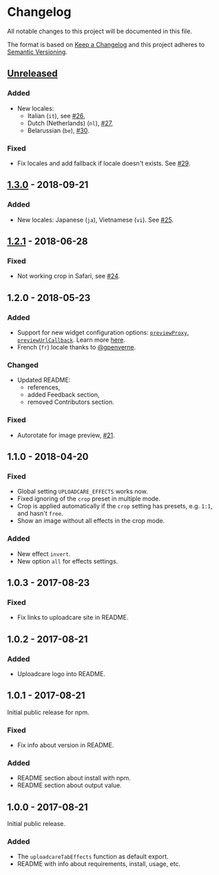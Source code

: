 # Changelog

All notable changes to this project will be documented in this file.

The format is based on [Keep a Changelog](http://keepachangelog.com/en/1.0.0/)
and this project adheres to [Semantic Versioning](http://semver.org/spec/v2.0.0.html).

## [Unreleased]

### Added

* New locales:
  * Italian (`it`), see [#26][github-pr-26],
  * Dutch (Netherlands) (`nl`), [#27][github-pr-27],
  * Belarussian (`be`), [#30][github-pr-30].

### Fixed

* Fix locales and add fallback if locale doesn't exists. See [#29][github-pr-29].

## [1.3.0] - 2018-09-21

### Added

* New locales: Japanese (`ja`), Vietnamese (`vi`). See [#25][github-pr-25].

## [1.2.1] - 2018-06-28

### Fixed

* Not working crop in Safari, see [#24][github-pr-24].

## 1.2.0 - 2018-05-23

### Added

* Support for new widget configuration options:
  [`previewProxy`](https://uploadcare.com/docs/uploads/widget/config/#option-preview-proxy),
  [`previewUrlCallback`](https://uploadcare.com/docs/uploads/widget/config/#option-preview-url-callback).
  Learn more [here](https://uploadcare.com/docs/uploads/widget/secure_urls/).
* French (`fr`) locale thanks to [@gpenverne](https://github.com/gpenverne).

### Changed

* Updated README:
  * references,
  * added Feedback section,
  * removed Contributors section.

### Fixed

* Autorotate for image preview, [#21][github-pr-21].

## 1.1.0 - 2018-04-20

### Fixed

* Global setting `UPLOADCARE_EFFECTS` works now.
* Fixed ignoring of the `crop` preset in multiple mode.
* Crop is applied automatically if
  the `crop` setting has presets, e.g. `1:1`, and hasn't `free`.
* Show an image without all effects in the crop mode.

### Added

* New effect `invert`.
* New option `all` for effects settings.

## 1.0.3 - 2017-08-23

### Fixed

* Fix links to uploadcare site in README.

## 1.0.2 - 2017-08-21

### Added

* Uploadcare logo into README.

## 1.0.1 - 2017-08-21

Initial public release for npm.

### Fixed

* Fix info about version in README.

### Added

* README section about install with npm.
* README section about output value.

## 1.0.0 - 2017-08-21

Initial public release.

### Added

* The `uploadcareTabEffects` function as default export.
* README with info about requirements, install, usage, etc.

[Unreleased]: https://github.com/uploadcare/uploadcare-widget-tab-effects/compare/v1.3.0...HEAD
[1.3.0]: https://github.com/uploadcare/uploadcare-widget-tab-effects/compare/v1.2.1...v1.3.0
[1.2.1]: https://github.com/uploadcare/uploadcare-widget-tab-effects/compare/v1.2.0...v1.2.1

[github-pr-30]: https://github.com/uploadcare/uploadcare-widget-tab-effects/pull/30
[github-pr-29]: https://github.com/uploadcare/uploadcare-widget-tab-effects/pull/29
[github-pr-27]: https://github.com/uploadcare/uploadcare-widget-tab-effects/pull/27
[github-pr-26]: https://github.com/uploadcare/uploadcare-widget-tab-effects/pull/26
[github-pr-25]: https://github.com/uploadcare/uploadcare-widget-tab-effects/pull/25
[github-pr-24]: https://github.com/uploadcare/uploadcare-widget-tab-effects/pull/24
[github-pr-21]: https://github.com/uploadcare/uploadcare-widget-tab-effects/pull/21
